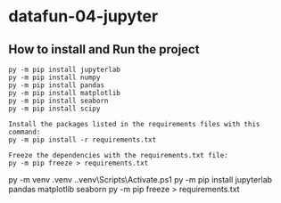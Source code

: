 # datafun-04-jupyter

## How to install and Run the project

```Install packages separately
py -m pip install jupyterlab
py -m pip install numpy
py -m pip install pandas
py -m pip install matplotlib 
py -m pip install seaborn
py -m pip install scipy

Install the packages listed in the requirements files with this command:
py -m pip install -r requirements.txt

Freeze the dependencies with the requirements.txt file:
py -m pip freeze > requirements.txt
```

py -m venv .venv
.\.venv\Scripts\Activate.ps1
py -m pip install jupyterlab pandas matplotlib seaborn
py -m pip freeze > requirements.txt

